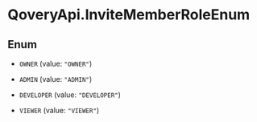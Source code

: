 # QoveryApi.InviteMemberRoleEnum

## Enum


* `OWNER` (value: `"OWNER"`)

* `ADMIN` (value: `"ADMIN"`)

* `DEVELOPER` (value: `"DEVELOPER"`)

* `VIEWER` (value: `"VIEWER"`)


